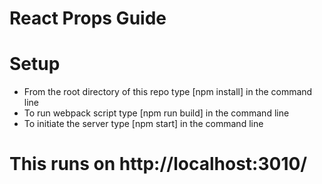 # React Props Guide 

# Setup 
 - From the root directory of this repo type [npm install] in the command line 
 - To run webpack script type [npm run build] in the command line 
 - To initiate the server type [npm start] in the command line 

# This runs on http://localhost:3010/  